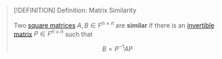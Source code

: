 >[!DEFINITION] Definition: Matrix Similarity
>
>Two [square matrices](Square%20Matrix.md) $A, B \in F^{n \times n}$ are **similar** if there is an [invertible matrix](Invertibility/Invertibility.md) $P \in F^{n \times n}$ such that
>
>$$
>B = P^{-1} A P
>$$
>
